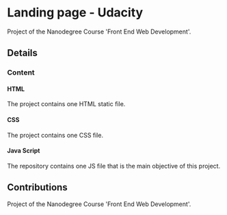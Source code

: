 # Landing page - Udacity
Project of the Nanodegree Course 'Front End Web Development'.
## Details
### Content
#### HTML
The project contains one HTML static file.
#### CSS
The project contains one CSS file.
#### Java Script
The repository contains one JS file that is the main objective of this project.
## Contributions
Project of the Nanodegree Course 'Front End Web Development'.
